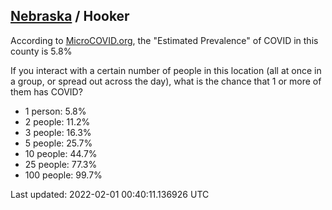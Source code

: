 
## [Nebraska](/united-states/nebraska) / Hooker

According to [MicroCOVID.org](http://microcovid.org),
the "Estimated Prevalence" of COVID in this county is 5.8%

If you interact with a certain number of people in this location
(all at once in a group, or spread out across the day), what is the chance that
1 or more of them has COVID?

- 1 person: 5.8%
- 2 people: 11.2%
- 3 people: 16.3%
- 5 people: 25.7%
- 10 people: 44.7%
- 25 people: 77.3%
- 100 people: 99.7%

Last updated: 2022-02-01 00:40:11.136926 UTC
